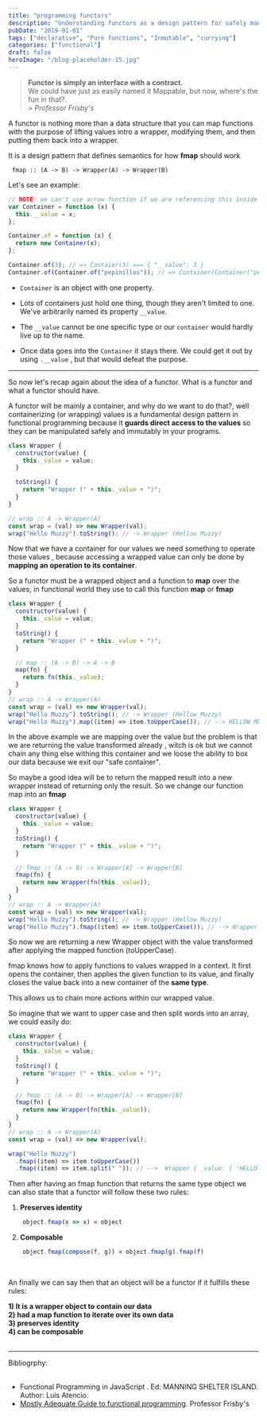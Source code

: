 ```yaml
---
title: "programming functors"
description: "Understanding functors as a design pattern for safely manipulating wrapped values in functional programming"
pubDate: "2019-01-01"
tags: ["declarative", "Pure functions", "Inmutable", "currying"]
categories: ["functional"]
draft: false
heroImage: "/blog-placeholder-15.jpg"
---
```


> **Functor is simply an interface with a contract.**<br>
> We could have just as easily named it Mappable, but now, where's the fun in that?.<br> > _Professor Frisby's_

A functor is nothing more than a data structure that you can map functions with the purpose of
lifting values intro a wrapper, modifying them, and then putting them back into a wrapper.

It is a design pattern that defines semantics for how **fmap** should work

` fmap :: (A -> B) -> Wrapper(A) -> Wrapper(B)`

Let's see an example:

```javascript
// NOTE: we can't use arrow function if we are referencing this inside the function (no "new" for arrow functions)
var Container = function (x) {
  this.__value = x;
};

Container.of = function (x) {
  return new Container(x);
};

Container.of(3); // => Contaier(3) === { "__value": 3 }
Container.of(Container.of("pepinillos")); // => Container(Container("pepinillos")) === { "__value": { "__value": "pepinillos" } }
```

- `Container` is an object with one property.

- Lots of containers just hold one thing, though they aren't limited to one.
  We've arbitrarily named its property `__value`.

- The `__value` cannot be one specific type or our `container` would hardly live up to the name.

- Once data goes into the `Container` it stays there. We could get it out by using `.__value` , but that would defeat the purpose.

---

So now let's recap again about the idea of a functor. What is a functor and what a functor should have.

A functor will be mainly a container, and why do we want to do that?, well containerizing (or wrapping) values is a fundamental design pattern in functional programming
because it **guards direct access to the values** so they can be manipulated safely and immutably in your programs.

```javascript
class Wrapper {
  constructor(value) {
    this._value = value;
  }

  toString() {
    return "Wrapper (" + this._value + ")";
  }
}

// wrap :: A -> Wrapper(A)
const wrap = (val) => new Wrapper(val);
wrap("Hello Muzzy").toString(); // -> Wrapper (Hellow Muzzy)
```

Now that we have a container for our values we need something to operate those values , because accessing a wrapped value can only be done by **mapping an operation to its container**.

So a functor must be a wrapped object and a function to **map** over the values, in functional world they use to call this function **map** or **fmap**

```javascript
class Wrapper {
  constructor(value) {
    this._value = value;
  }
  toString() {
    return "Wrapper (" + this._value + ")";
  }

  // map :: (A -> B) -> A -> B
  map(fn) {
    return fn(this._value);
  }
}
// wrap :: A -> Wrapper(A)
const wrap = (val) => new Wrapper(val);
wrap("Hello Muzzy").toString(); // -> Wrapper (Hellow Muzzy)
wrap("Hello Muzzy").map((item) => item.toUpperCase()); // --> HELLOW MUZZY
```

In the above example we are mapping over the value but the problem is that we are returning the value transformed already , witch is ok but we cannot chain any thing else withing this container
and we loose the ability to box our data because we exit our "safe container".

So maybe a good idea will be to return the mapped result into a new wrapper instead of returning only the result. So we change our function map into an **fmap**

```javascript
class Wrapper {
  constructor(value) {
    this._value = value;
  }
  toString() {
    return "Wrapper (" + this._value + ")";
  }

  // fmap :: (A -> B) -> Wrapper[A] -> Wrapper[B]
  fmap(fn) {
    return new Wrapper(fn(this._value));
  }
}
// wrap :: A -> Wrapper(A)
const wrap = (val) => new Wrapper(val);
wrap("Hello Muzzy").toString(); // -> Wrapper (Hellow Muzzy)
wrap("Hello Muzzy").fmap((item) => item.toUpperCase()); // --> Wrapper { _value: 'HELLO MUZZY' }
```

So now we are returning a new Wrapper object with the value transformed after applying the mapped function (toUpperCase).

fmap knows how to apply functions to values wrapped in a context. It first opens the container,
then applies the given function to its value, and finally closes the value back into a new container of the **same type**.

This allows us to chain more actions within our wrapped value.

So imagine that we want to upper case and then split words into an array, we could easily do:

```javascript
class Wrapper {
  constructor(value) {
    this._value = value;
  }
  toString() {
    return "Wrapper (" + this._value + ")";
  }

  // fmap :: (A -> B) -> Wrapper[A] -> Wrapper[B]
  fmap(fn) {
    return new Wrapper(fn(this._value));
  }
}
// wrap :: A -> Wrapper(A)
const wrap = (val) => new Wrapper(val);

wrap("Hello Muzzy")
  .fmap((item) => item.toUpperCase())
  .fmap((item) => item.split(" ")); // -->  Wrapper { _value: [ 'HELLO', 'MUZZY' ] }
```

Then after having an fmap function that returns the same type object we can also state that a functor will follow these two rules:

1. **Preserves identity**

```javascript
    object.fmap(x => x) ≍ object
```

2. **Composable**

```javascript
    object.fmap(compose(f, g)) ≍ object.fmap(g).fmap(f)
```

<br>

An finally we can say then that an object will be a functor if it fulfills these rules:

**1) It is a wrapper object to contain our data**<br>
**2) had a map function to iterate over its own data**<br>
**3) preserves identity**<br>
**4) can be composable**<br><br>

<hr>
<div class="bibliography">
Bibliogrphy:<br><br>

- Functional Programming in JavaScript . Ed: MANNING SHELTER ISLAND. Author: Luis Atencio.
- [Mostly Adequate Guide to functional programming](https://drboolean.gitbooks.io/mostly-adequate-guide-old/content/).
Professor Frisby's<br>
</div>
